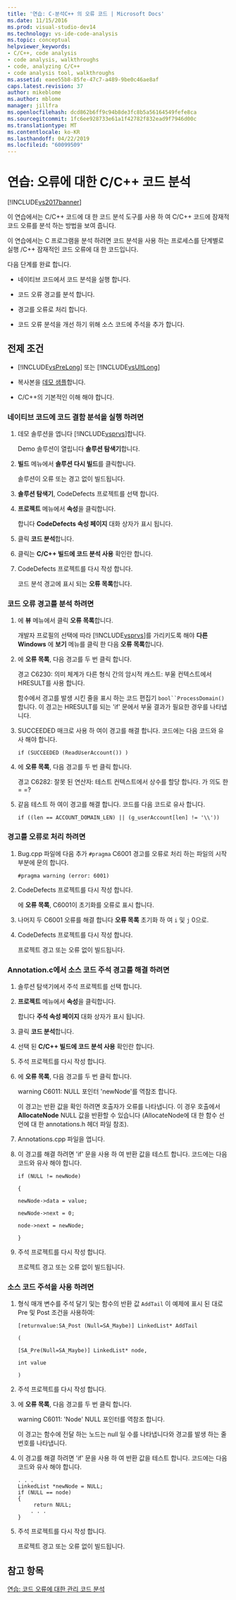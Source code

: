 ```yaml
---
title: '연습: C-분석C++ 의 오류 코드 | Microsoft Docs'
ms.date: 11/15/2016
ms.prod: visual-studio-dev14
ms.technology: vs-ide-code-analysis
ms.topic: conceptual
helpviewer_keywords:
- C/C++, code analysis
- code analysis, walkthroughs
- code, analyzing C/C++
- code analysis tool, walkthroughs
ms.assetid: eaee55b8-85fe-47c7-a489-9be0c46ae8af
caps.latest.revision: 37
author: mikeblome
ms.author: mblome
manager: jillfra
ms.openlocfilehash: dcd862b6ff9c94b8de3fc8b5a56164549fefe8ca
ms.sourcegitcommit: 1fc6ee928733e61a1f42782f832ead9f7946d00c
ms.translationtype: MT
ms.contentlocale: ko-KR
ms.lasthandoff: 04/22/2019
ms.locfileid: "60099509"
---
```

# <a name="walkthrough-analyzing-cc-code-for-defects"></a>연습: 오류에 대한 C/C++ 코드 분석
[!INCLUDE[vs2017banner](../includes/vs2017banner.md)]

이 연습에서는 C/C++ 코드에 대 한 코드 분석 도구를 사용 하 여 C/C++ 코드에 잠재적 코드 오류를 분석 하는 방법을 보여 줍니다.  
  
 이 연습에서는 C 프로그램을 분석 하려면 코드 분석을 사용 하는 프로세스를 단계별로 실행 /C++ 잠재적인 코드 오류에 대 한 코드입니다.  
  
 다음 단계를 완료 합니다.  
  
- 네이티브 코드에서 코드 분석을 실행 합니다.  
  
- 코드 오류 경고를 분석 합니다.  
  
- 경고를 오류로 처리 합니다.  
  
- 코드 오류 분석을 개선 하기 위해 소스 코드에 주석을 추가 합니다.  
  
## <a name="prerequisites"></a>전제 조건  
  
- [!INCLUDE[vsPreLong](../includes/vsprelong-md.md)] 또는 [!INCLUDE[vsUltLong](../includes/vsultlong-md.md)]  
  
- 복사본을 [데모 샘플](../code-quality/demo-sample.md)합니다.  
  
- C/C++의 기본적인 이해 해야 합니다.  
  
### <a name="to-run-code-defect-analysis-on-native-code"></a>네이티브 코드에 코드 결함 분석을 실행 하려면  
  
1. 데모 솔루션을 엽니다 [!INCLUDE[vsprvs](../includes/vsprvs-md.md)]합니다.  
  
     Demo 솔루션이 열립니다 **솔루션 탐색기**합니다.  
  
2. **빌드** 메뉴에서 **솔루션 다시 빌드**를 클릭합니다.  
  
     솔루션이 오류 또는 경고 없이 빌드됩니다.  
  
3. **솔루션 탐색기**, CodeDefects 프로젝트를 선택 합니다.  
  
4. **프로젝트** 메뉴에서 **속성**을 클릭합니다.  
  
     합니다 **CodeDefects 속성 페이지** 대화 상자가 표시 됩니다.  
  
5. 클릭 **코드 분석**합니다.  
  
6. 클릭는 **C/C++ 빌드에 코드 분석 사용** 확인란 합니다.  
  
7. CodeDefects 프로젝트를 다시 작성 합니다.  
  
     코드 분석 경고에 표시 되는 **오류 목록**합니다.  
  
### <a name="to-analyze-code-defect-warnings"></a>코드 오류 경고를 분석 하려면  
  
1. 에 **뷰** 메뉴에서 클릭 **오류 목록**합니다.  
  
     개발자 프로필의 선택에 따라 [!INCLUDE[vsprvs](../includes/vsprvs-md.md)]를 가리키도록 해야 **다른 Windows** 에 **보기** 메뉴를 클릭 한 다음 **오류 목록**합니다.  
  
2. 에 **오류 목록**, 다음 경고를 두 번 클릭 합니다.  
  
     경고 C6230: 의미 체계가 다른 형식 간의 암시적 캐스트: 부울 컨텍스트에서 HRESULT를 사용 합니다.  
  
     함수에서 경고를 발생 시킨 줄을 표시 하는 코드 편집기 `bool``ProcessDomain()`합니다. 이 경고는 HRESULT를 되는 'if' 문에서 부울 결과가 필요한 경우를 나타냅니다.  
  
3. SUCCEEDED 매크로 사용 하 여이 경고를 해결 합니다. 코드에는 다음 코드와 유사 해야 합니다.  
  
    ```  
    if (SUCCEEDED (ReadUserAccount()) )  
    ```  
  
4. 에 **오류 목록**, 다음 경고를 두 번 클릭 합니다.  
  
     경고 C6282: 잘못 된 연산자: 테스트 컨텍스트에서 상수를 할당 합니다. 가 의도 한 = =?  
  
5. 같음 테스트 하 여이 경고를 해결 합니다. 코드를 다음 코드로 유사 합니다.  
  
    ```  
    if ((len == ACCOUNT_DOMAIN_LEN) || (g_userAccount[len] != '\\'))  
    ```  
  
### <a name="to-treat-warning-as-an-error"></a>경고를 오류로 처리 하려면  
  
1. Bug.cpp 파일에 다음 추가 `#pragma` C6001 경고를 오류로 처리 하는 파일의 시작 부분에 문의 합니다.  
  
    ```  
    #pragma warning (error: 6001)  
    ```  
  
2. CodeDefects 프로젝트를 다시 작성 합니다.  
  
     에 **오류 목록**, C6001이 초기화를 오류로 표시 합니다.  
  
3. 나머지 두 C6001 오류를 해결 합니다 **오류 목록** 초기화 하 여 `i` 및 `j` 0으로.  
  
4. CodeDefects 프로젝트를 다시 작성 합니다.  
  
     프로젝트 경고 또는 오류 없이 빌드됩니다.  
  
### <a name="to-correct-the-source-code-annotation-warnings-in-annotationc"></a>Annotation.c에서 소스 코드 주석 경고를 해결 하려면  
  
1. 솔루션 탐색기에서 주석 프로젝트를 선택 합니다.  
  
2. **프로젝트** 메뉴에서 **속성**을 클릭합니다.  
  
     합니다 **주석 속성 페이지** 대화 상자가 표시 됩니다.  
  
3. 클릭 **코드 분석**합니다.  
  
4. 선택 된 **C/C++ 빌드에 코드 분석 사용** 확인란 합니다.  
  
5. 주석 프로젝트를 다시 작성 합니다.  
  
6. 에 **오류 목록**, 다음 경고를 두 번 클릭 합니다.  
  
     warning C6011: NULL 포인터 'newNode'를 역참조 합니다.  
  
     이 경고는 반환 값을 확인 하려면 호출자가 오류를 나타냅니다. 이 경우 호출에서 **AllocateNode** NULL 값을 반환할 수 있습니다 (AllocateNode에 대 한 함수 선언에 대 한 annotations.h 헤더 파일 참조).  
  
7. Annotations.cpp 파일을 엽니다.  
  
8. 이 경고를 해결 하려면 'if' 문을 사용 하 여 반환 값을 테스트 합니다. 코드에는 다음 코드와 유사 해야 합니다.  
  
     `if (NULL != newNode)`  
  
     `{`  
  
     `newNode->data = value;`  
  
     `newNode->next = 0;`  
  
     `node->next = newNode;`  
  
     `}`  
  
9. 주석 프로젝트를 다시 작성 합니다.  
  
     프로젝트 경고 또는 오류 없이 빌드됩니다.  
  
### <a name="to-use-source-code-annotation"></a>소스 코드 주석을 사용 하려면  
  
1. 형식 매개 변수를 주석 달기 및는 함수의 반환 값 `AddTail` 이 예제에 표시 된 대로 Pre 및 Post 조건을 사용하여:  
  
     `[returnvalue:SA_Post (Null=SA_Maybe)] LinkedList* AddTail`  
  
     `(`  
  
     `[SA_Pre(Null=SA_Maybe)] LinkedList* node,`  
  
     `int value`  
  
     `)`  
  
2. 주석 프로젝트를 다시 작성 합니다.  
  
3. 에 **오류 목록**, 다음 경고를 두 번 클릭 합니다.  
  
     warning C6011: 'Node' NULL 포인터를 역참조 합니다.  
  
     이 경고는 함수에 전달 하는 노드는 null 일 수를 나타냅니다와 경고를 발생 하는 줄 번호를 나타냅니다.  
  
4. 이 경고를 해결 하려면 'if' 문을 사용 하 여 반환 값을 테스트 합니다. 코드에는 다음 코드와 유사 해야 합니다.  
  
    ```  
    . . .  
    LinkedList *newNode = NULL;   
    if (NULL == node)  
    {  
         return NULL;  
        . . .  
    }  
    ```  
  
5. 주석 프로젝트를 다시 작성 합니다.  
  
     프로젝트 경고 또는 오류 없이 빌드됩니다.  
  
## <a name="see-also"></a>참고 항목  
 [연습: 코드 오류에 대한 관리 코드 분석](../code-quality/walkthrough-analyzing-managed-code-for-code-defects.md)
